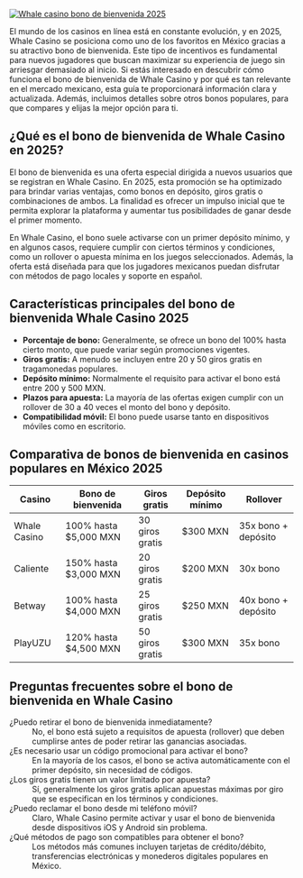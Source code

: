 [![Whale casino bono de bienvenida 2025](https://123-caf.pages.dev/gitsignup.png)](https://vrmoo.ru/Bt82HjjY)

<p>El mundo de los casinos en línea está en constante evolución, y en 2025, Whale Casino se posiciona como uno de los favoritos en México gracias a su atractivo bono de bienvenida. Este tipo de incentivos es fundamental para nuevos jugadores que buscan maximizar su experiencia de juego sin arriesgar demasiado al inicio. Si estás interesado en descubrir cómo funciona el bono de bienvenida de Whale Casino y por qué es tan relevante en el mercado mexicano, esta guía te proporcionará información clara y actualizada. Además, incluimos detalles sobre otros bonos populares, para que compares y elijas la mejor opción para ti.</p>  <h2>¿Qué es el bono de bienvenida de Whale Casino en 2025?</h2> <p>El bono de bienvenida es una oferta especial dirigida a nuevos usuarios que se registran en Whale Casino. En 2025, esta promoción se ha optimizado para brindar varias ventajas, como bonos en depósito, giros gratis o combinaciones de ambos. La finalidad es ofrecer un impulso inicial que te permita explorar la plataforma y aumentar tus posibilidades de ganar desde el primer momento.</p> <p>En Whale Casino, el bono suele activarse con un primer depósito mínimo, y en algunos casos, requiere cumplir con ciertos términos y condiciones, como un rollover o apuesta mínima en los juegos seleccionados. Además, la oferta está diseñada para que los jugadores mexicanos puedan disfrutar con métodos de pago locales y soporte en español.</p>  <h2>Características principales del bono de bienvenida Whale Casino 2025</h2> <ul>   <li><strong>Porcentaje de bono:</strong> Generalmente, se ofrece un bono del 100% hasta cierto monto, que puede variar según promociones vigentes.</li>   <li><strong>Giros gratis:</strong> A menudo se incluyen entre 20 y 50 giros gratis en tragamonedas populares.</li>   <li><strong>Depósito mínimo:</strong> Normalmente el requisito para activar el bono está entre 200 y 500 MXN.</li>   <li><strong>Plazos para apuesta:</strong> La mayoría de las ofertas exigen cumplir con un rollover de 30 a 40 veces el monto del bono y depósito.</li>   <li><strong>Compatibilidad móvil:</strong> El bono puede usarse tanto en dispositivos móviles como en escritorio.</li> </ul>  <h2>Comparativa de bonos de bienvenida en casinos populares en México 2025</h2> <table>   <thead>     <tr>       <th>Casino</th>       <th>Bono de bienvenida</th>       <th>Giros gratis</th>       <th>Depósito mínimo</th>       <th>Rollover</th>     </tr>   </thead>   <tbody>     <tr>       <td>Whale Casino</td>       <td>100% hasta $5,000 MXN</td>       <td>30 giros gratis</td>       <td>$300 MXN</td>       <td>35x bono + depósito</td>     </tr>     <tr>       <td>Caliente</td>       <td>150% hasta $3,000 MXN</td>       <td>20 giros gratis</td>       <td>$200 MXN</td>       <td>30x bono</td>     </tr>     <tr>       <td>Betway</td>       <td>100% hasta $4,000 MXN</td>       <td>25 giros gratis</td>       <td>$250 MXN</td>       <td>40x bono + depósito</td>     </tr>     <tr>       <td>PlayUZU</td>       <td>120% hasta $4,500 MXN</td>       <td>50 giros gratis</td>       <td>$300 MXN</td>       <td>35x bono</td>     </tr>   </tbody> </table>  <h2>Preguntas frecuentes sobre el bono de bienvenida en Whale Casino</h2> <dl>   <dt>¿Puedo retirar el bono de bienvenida inmediatamente?</dt>   <dd>No, el bono está sujeto a requisitos de apuesta (rollover) que deben cumplirse antes de poder retirar las ganancias asociadas.</dd>    <dt>¿Es necesario usar un código promocional para activar el bono?</dt>   <dd>En la mayoría de los casos, el bono se activa automáticamente con el primer depósito, sin necesidad de códigos.</dd>    <dt>¿Los giros gratis tienen un valor limitado por apuesta?</dt>   <dd>Sí, generalmente los giros gratis aplican apuestas máximas por giro que se especifican en los términos y condiciones.</dd>    <dt>¿Puedo reclamar el bono desde mi teléfono móvil?</dt>   <dd>Claro, Whale Casino permite activar y usar el bono de bienvenida desde dispositivos iOS y Android sin problema.</dd>    <dt>¿Qué métodos de pago son compatibles para obtener el bono?</dt>   <dd>Los métodos más comunes incluyen tarjetas de crédito/débito, transferencias electrónicas y monederos digitales populares en México.</dd> </dl>